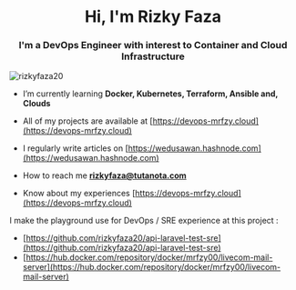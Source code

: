 <h1 align="center">Hi, I'm Rizky Faza</h1>
<h3 align="center">I'm a DevOps Engineer with interest to Container and Cloud Infrastructure</h3>

<p align="left"> <img src="https://komarev.com/ghpvc/?username=rizkyfaza20&label=Profile%20views&color=0e75b6&style=flat" alt="rizkyfaza20" /> </p>

- I’m currently learning **Docker, Kubernetes, Terraform, Ansible and, Clouds**

- All of my projects are available at [https://devops-mrfzy.cloud](https://devops-mrfzy.cloud)

- I regularly write articles on [https://wedusawan.hashnode.com](https://wedusawan.hashnode.com)

- How to reach me **rizkyfaza@tutanota.com**

- Know about my experiences [https://devops-mrfzy.cloud](https://devops-mrfzy.cloud)

I make the playground use for DevOps / SRE experience at this project : 

- [https://github.com/rizkyfaza20/api-laravel-test-sre](https://github.com/rizkyfaza20/api-laravel-test-sre)
- [https://hub.docker.com/repository/docker/mrfzy00/livecom-mail-server](https://hub.docker.com/repository/docker/mrfzy00/livecom-mail-server)

